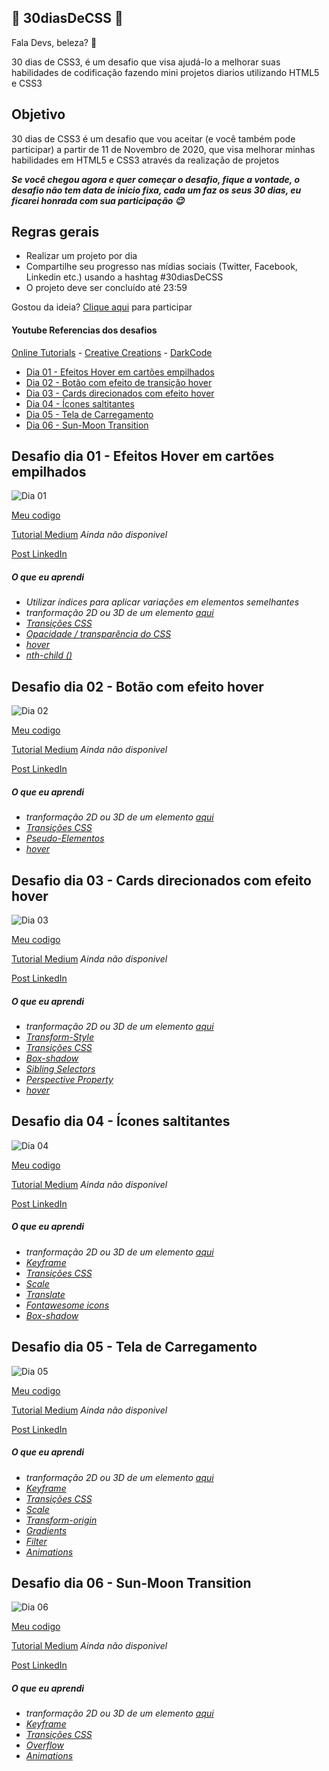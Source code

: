 ## 🚀 30diasDeCSS 🚀
 
 Fala Devs, beleza? 🖖

 30 dias de CSS3, é um desafio que visa ajudá-lo a melhorar suas habilidades de codificação fazendo mini projetos diarios utilizando HTML5 e CSS3 

 ## Objetivo

30 dias de CSS3 é um desafio que vou aceitar (e você também pode participar) a partir de 11 de Novembro de 2020, que visa melhorar minhas habilidades em HTML5 e CSS3 através da realização de projetos 

***Se você chegou agora e quer começar o desafio, fique a vontade, o desafio não tem data de inicio fixa, cada um faz os seus 30 dias, eu ficarei honrada com sua participação 😉***

## Regras gerais

* Realizar um projeto por dia
* Compartilhe seu progresso nas mídias sociais (Twitter, Facebook, Linkedin etc.) usando a hashtag #30diasDeCSS
* O projeto deve ser concluído até 23:59


Gostou da ideia? 
[Clique aqui](https://github.com/MilenaCarecho/30diasDeCSS/issues/1) para participar 

#### Youtube Referencias dos desafios
[Online Tutorials](https://www.youtube.com/channel/UCbwXnUipZsLfUckBPsC7Jog) - 
[Creative Creations](https://www.youtube.com/channel/UCOKmVksbzoKJKmtu7rlEM1A) - 
[DarkCode](https://www.youtube.com/channel/UCD3KVjbb7aq2OiOffuungzw)


* [Dia 01 - Efeitos Hover em cartões empilhados](#id01)
* [Dia 02 - Botão com efeito de transição hover](#id02)
* [Dia 03 - Cards direcionados com efeito hover](#id03)
* [Dia 04 - Ícones saltitantes](#id04)
* [Dia 05 - Tela de Carregamento](#id05)
* [Dia 06 - Sun-Moon Transition](#id06)

##  Desafio dia 01 - Efeitos Hover em cartões empilhados <a name="id01"></a>
![Dia 01](./assets/dia1.gif)


[Meu codigo](https://github.com/JulianePires/30diasDeCSS/tree/main/desafios/dia1)

[Tutorial Medium]() *Ainda não disponivel*

[Post LinkedIn](https://www.linkedin.com/posts/juliane-pires_30diasdecss-frontend-css-activity-6732376479906226176-yk7k) 


##### O que eu aprendi


* *Utilizar índices para aplicar variações em elementos semelhantes*
* *tranformação 2D ou 3D de um elemento [aqui](https://www.w3schools.com/cssref/css3_pr_transform.asp)*
* *[Transições CSS](https://www.w3schools.com/css/css3_transitions.asp)*
* *[Opacidade / transparência do CSS](https://www.w3schools.com/css/css_image_transparency.asp)*
* *[hover](https://www.w3schools.com/cssref/sel_hover.asp)*
* *[nth-child ()](https://www.w3schools.com/cssref/sel_nth-child.asp)*


##  Desafio dia 02 - Botão com efeito hover <a name="id02"></a>
![Dia 02](./assets/dia2.gif)


[Meu codigo](https://github.com/JulianePires/30diasDeCSS/tree/main/desafios/dia2)

[Tutorial Medium]() *Ainda não disponivel*

[Post LinkedIn](https://www.linkedin.com/posts/juliane-pires_30diasdecss-css-challenge-activity-6732649269007831040-Fz4H) 


##### O que eu aprendi

* *tranformação 2D ou 3D de um elemento [aqui](https://www.w3schools.com/cssref/css3_pr_transform.asp)*
* *[Transições CSS](https://www.w3schools.com/css/css3_transitions.asp)*
* *[Pseudo-Elementos](https://developer.mozilla.org/pt-BR/docs/Web/CSS/Pseudo-elementos)*
* *[hover](https://www.w3schools.com/cssref/sel_hover.asp)*

##  Desafio dia 03 - Cards direcionados com efeito hover <a name="id03"></a>
![Dia 03](./assets/dia3.gif)


[Meu codigo](https://github.com/JulianePires/30diasDeCSS/tree/main/desafios/dia3)

[Tutorial Medium]() *Ainda não disponivel*

[Post LinkedIn](https://www.linkedin.com/posts/juliane-pires_30diasdecss-css-challenge-activity-6733008482770989056-VRuU) 


##### O que eu aprendi


* *tranformação 2D ou 3D de um elemento [aqui](https://www.w3schools.com/cssref/css3_pr_transform.asp)*
* *[Transform-Style](https://www.w3schools.com/cssref/css3_pr_transform-style.asp)*
* *[Transições CSS](https://www.w3schools.com/css/css3_transitions.asp)*
* *[Box-shadow](https://developer.mozilla.org/pt-BR/docs/Web/CSS/box-shadow)*
* *[Sibling Selectors](https://developer.mozilla.org/pt-BR/docs/Web/CSS/General_sibling_combinator)*
* *[Perspective Property](https://www.w3schools.com/cssref/css3_pr_perspective.asp)*
* *[hover](https://www.w3schools.com/cssref/sel_hover.asp)*

## Desafio dia 04 - Ícones saltitantes <a name="id04"></a>
![Dia 04](./assets/dia4.gif)


[Meu codigo](https://github.com/JulianePires/30diasDeCSS/tree/main/desafios/dia4)

[Tutorial Medium]() *Ainda não disponivel*

[Post LinkedIn](https://www.linkedin.com/posts/juliane-pires_30diasdecss-css-challenge-activity-6734120788745617409-Nxeq) 


##### O que eu aprendi


* *tranformação 2D ou 3D de um elemento [aqui](https://www.w3schools.com/cssref/css3_pr_transform.asp)*
* *[Keyframe](https://www.w3schools.com/cssref/css3_pr_animation-keyframes.asp)*
* *[Transições CSS](https://www.w3schools.com/css/css3_transitions.asp)*
* *[Scale](https://developer.mozilla.org/pt-BR/docs/Web/CSS/transform-function/scale)*
* *[Translate](https://developer.mozilla.org/pt-BR/docs/Web/CSS/transform-function/translate)*
* *[Fontawesome icons](https://www.w3schools.com/icons/fontawesome_icons_intro.asp)*
* *[Box-shadow](https://developer.mozilla.org/pt-BR/docs/Web/CSS/box-shadow)*

## Desafio dia 05 - Tela de Carregamento <a name="id05"></a>
![Dia 05](./assets/dia5.gif)


[Meu codigo](https://github.com/JulianePires/30diasDeCSS/tree/main/desafios/dia5)

[Tutorial Medium]() *Ainda não disponivel*

[Post LinkedIn](https://www.linkedin.com/posts/juliane-pires_30diasdecss-css-challenge-activity-6734558787111321600-Uebx) 


##### O que eu aprendi


* *tranformação 2D ou 3D de um elemento [aqui](https://www.w3schools.com/cssref/css3_pr_transform.asp)*
* *[Keyframe](https://www.w3schools.com/cssref/css3_pr_animation-keyframes.asp)*
* *[Transições CSS](https://www.w3schools.com/css/css3_transitions.asp)*
* *[Scale](https://developer.mozilla.org/pt-BR/docs/Web/CSS/transform-function/scale)*
* *[Transform-origin](https://www.w3schools.com/cssref/css3_pr_transform-origin.asp)*
* *[Gradients](https://www.w3schools.com/css/css3_gradients.asp)*
* *[Filter](https://www.w3schools.com/cssref/css3_pr_filter.asp)*
* *[Animations](https://www.w3schools.com/css/css3_animations.asp)*

## Desafio dia 06 - Sun-Moon Transition <a name="id06"></a>
![Dia 06](./assets/dia6.gif)


[Meu codigo](https://github.com/JulianePires/30diasDeCSS/tree/main/desafios/dia6)

[Tutorial Medium]() *Ainda não disponivel*

[Post LinkedIn](https://www.linkedin.com/posts/juliane-pires_30diasdecss-css-challenge-activity-6734848033441267712-az8C) 


##### O que eu aprendi


* *tranformação 2D ou 3D de um elemento [aqui](https://www.w3schools.com/cssref/css3_pr_transform.asp)*
* *[Keyframe](https://www.w3schools.com/cssref/css3_pr_animation-keyframes.asp)*
* *[Transições CSS](https://www.w3schools.com/css/css3_transitions.asp)*
* *[Overflow](https://www.w3schools.com/css/css_overflow.asp)*
* *[Animations](https://www.w3schools.com/css/css3_animations.asp)*
